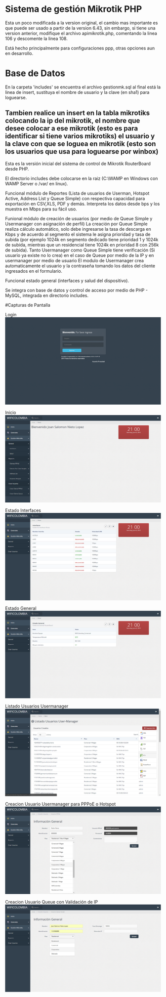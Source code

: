 # Sistema de gestión Mikrotik PHP

Esta un poco modificada a la version original, el cambio mas importante es que puede ser usado a partir de la version 6.43, sin embargo, si tiene una version anterior, modifique el archivo apimikrotik.php, comentando la linea 106 y descomente la linea 108.

Está hecho principalmente para configuraciones ppp, otras opciones aun en desarrollo.

# Base de Datos

En la carpeta 'includes' se encuentra el archivo gestionmk.sql al final está la linea de insert, sustituya el nombre de usuario y la clave (en sha1) para loguearse.

Tambien realice un insert en la tabla mikrotiks colocando la ip del mikrotik, el nombre que desee colocar a ese mikrotik (esto es para identificar si tiene varios mikrotiks) el usuario y la clave con que se loguea en mikrotik (esto son los usuarios que usa para loguearse por winbox)
---------------------------------------------------------------------------------------------------------------------------------

Esta es la versión inicial del sistema de control de Mikrotik RouterBoard desde PHP.

El directorio includes debe colocarse en la raiz (C:\WAMP  en Windows con WAMP Server o /var/ en linux).

Funcional módulo de Reportes (Lista de usuarios de Userman, Hotspot Active, Address List y Queue Simple) con respectiva capacidad para exportación en CSV,XLS, PDF y demás. Interpreta los datos desde bps y los muestra en Mbps para su fácil uso.

Funional módulo de creación de usuarios (por medio de Queue Simple y Usermanager con asignación de perfil)
La creación por Queue Simple realiza cálculo automático, solo debe ingresarse la tasa de descarga en Kbps y de acuerdo al segmento el sistema le asigna prioridad y tasa de subida (por ejemplo 1024k en segmento dedicado tiene prioridad 1 y 1024k de subida, mientras que un residencial tiene 1024k en prioridad 8 con 256k de subida).
Tanto Usermanager como Queue Simple tiene verificación (Si usuario ya existe no lo crea) en el caso de Queue por medio de la IP y en usermanager por medio de usuario
El modulo de Usermanager crea automaticamente el usuario y la contraseña tomando los datos del cliente ingresados en el formulario.

Funcional estado general (interfaces y salud del dispositivo).

Se integra con base de datos y control de acceso por medio de PHP - MySQL, integrada en directorio includes.

#Capturas de Pantalla

Login
![Alt text](img/review/uno.png "Login Sitio")

Inicio
![Alt text](img/review/dos.png "Inicio Sitio")

Estado Interfaces
![Alt text](img/review/tres.png "Estado Interfaces")

Estado General
![Alt text](img/review/cuatro.png "Estado General")

Listado Usuarios Usermanager
![Alt text](img/review/cinco.png "Lista Usermanager")

Creacion Usuario Usermanager para PPPoE o Hotspot
![Alt text](img/review/seis.png "Creacion Usermanager")

Creacion Usuario Queue con Validación de IP
![Alt text](img/review/siete.png "Creacion Usuario Queue")
